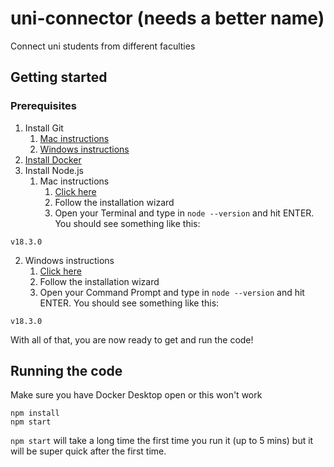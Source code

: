 # uni-connector (needs a better name)

Connect uni students from different faculties

## Getting started

### Prerequisites

1. Install Git
   1. [Mac instructions](https://git-scm.com/book/en/v2/Getting-Started-Installing-Git#:~:text=download/linux.-,Installing%20on%20macOS,-There%20are%20several)
   2. [Windows instructions](https://git-scm.com/download/win)
2. [Install Docker](https://docs.docker.com/get-docker/)
3. Install Node.js
   1. Mac instructions
      1. [Click here](https://nodejs.org/dist/v16.15.1/node-v16.15.1.pkg)
      2. Follow the installation wizard
      3. Open your Terminal and type in `node --version` and hit ENTER. You should see something like this:

```
v18.3.0
```

2.  Windows instructions
    1. [Click here](https://nodejs.org/dist/v16.15.1/node-v16.15.1-x86.msi)
    2. Follow the installation wizard
    3. Open your Command Prompt and type in `node --version` and hit ENTER. You should see something like this:

```
v18.3.0
```

With all of that, you are now ready to get and run the code!

## Running the code

Make sure you have Docker Desktop open or this won't work

```
npm install
npm start
```

`npm start` will take a long time the first time you run it (up to 5 mins) but it will be super quick after the first time.
